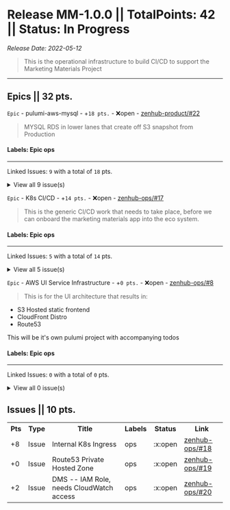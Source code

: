 # Release MM-1.0.0 || TotalPoints: 42 || Status: In Progress
_Release Date: 2022-05-12_
 > This is the operational infrastructure to build CI/CD to support the Marketing Materials Project
---
## Epics || 32 pts.
 `Epic` - pulumi-aws-mysql - +`18 pts.` - :x:open - [zenhub-product/#22](https://github.com/OnboardRS/zenhub-product/issues/22)
 > MYSQL RDS in lower lanes that create off S3 snapshot from Production

#### Labels: Epic ops 
---
Linked Issues: `9` with a total of `18` pts.
<details><summary>View all 9 issue(s)</summary>
<p>
<table>
<tr><th>Pts</th><th>Type</th><th>Title</th><th>Labels</th><th>Status</th><th>Link</th></tr>
<tr><td>+2</td><td>Issue</td><td>AWS Role and Policy</td><td>ops </td><td>:x:open</td><td><a href="https://github.com/OnboardRS/pulumi-aws-s3/issues/1">pulumi-aws-s3/#1</a></td> </tr>
<tr><td>+2</td><td>Issue</td><td>Setup Prod MYSQL snapshots to S3</td><td>ops </td><td>:x:open</td><td><a href="https://github.com/OnboardRS/pulumi-aws-mysql/issues/1">pulumi-aws-mysql/#1</a></td> </tr>
<tr><td>+2</td><td>Issue</td><td>Pulumi ENV and Configs for Dev/Stage</td><td>ops </td><td>:x:open</td><td><a href="https://github.com/OnboardRS/pulumi-aws-mysql/issues/2">pulumi-aws-mysql/#2</a></td> </tr>
<tr><td>+2</td><td>Issue</td><td>RDS Subnet Group</td><td>ops </td><td>:x:open</td><td><a href="https://github.com/OnboardRS/pulumi-aws-mysql/issues/3">pulumi-aws-mysql/#3</a></td> </tr>
<tr><td>+2</td><td>Issue</td><td>RDS Security Group</td><td>ops </td><td>:x:open</td><td><a href="https://github.com/OnboardRS/pulumi-aws-mysql/issues/4">pulumi-aws-mysql/#4</a></td> </tr>
<tr><td>+2</td><td>Issue</td><td>RDS Parameter Group</td><td>ops </td><td>:x:open</td><td><a href="https://github.com/OnboardRS/pulumi-aws-mysql/issues/5">pulumi-aws-mysql/#5</a></td> </tr>
<tr><td>+2</td><td>Issue</td><td>RDS MYSQL</td><td>ops </td><td>:x:open</td><td><a href="https://github.com/OnboardRS/pulumi-aws-mysql/issues/6">pulumi-aws-mysql/#6</a></td> </tr>
<tr><td>+2</td><td>Issue</td><td>AWS Secrets Manager</td><td>ops </td><td>:x:open</td><td><a href="https://github.com/OnboardRS/pulumi-aws-mysql/issues/7">pulumi-aws-mysql/#7</a></td> </tr>
<tr><td>+2</td><td>Issue</td><td>AWS Secret Rotation</td><td>ops </td><td>:x:open</td><td><a href="https://github.com/OnboardRS/pulumi-aws-mysql/issues/8">pulumi-aws-mysql/#8</a></td> </tr>
</table>
</p>
</details>


 `Epic` - K8s CI/CD - +`14 pts.` - :x:open - [zenhub-ops/#17](https://github.com/OnboardRS/zenhub-ops/issues/17)
 > This is the generic CI/CD work that needs to take place, before we can onboard the marketing materials app into the eco system.

#### Labels: Epic ops 
---
Linked Issues: `5` with a total of `14` pts.
<details><summary>View all 5 issue(s)</summary>
<p>
<table>
<tr><th>Pts</th><th>Type</th><th>Title</th><th>Labels</th><th>Status</th><th>Link</th></tr>
<tr><td>+1</td><td>Issue</td><td>Remove Keptn</td><td>ops </td><td>:x:open</td><td><a href="https://github.com/OnboardRS/zenhub-ops/issues/10">zenhub-ops/#10</a></td> </tr>
<tr><td>+3</td><td>Issue</td><td>GitHub Action CI and Dev CD</td><td>ops </td><td>:x:open</td><td><a href="https://github.com/OnboardRS/zenhub-ops/issues/11">zenhub-ops/#11</a></td> </tr>
<tr><td>+2</td><td>Issue</td><td>Discovery - Helm chart persistence</td><td>ops </td><td>:x:open</td><td><a href="https://github.com/OnboardRS/zenhub-ops/issues/12">zenhub-ops/#12</a></td> </tr>
<tr><td>+5</td><td>Issue</td><td>GitHub Action Helm</td><td>ops </td><td>:x:open</td><td><a href="https://github.com/OnboardRS/zenhub-ops/issues/13">zenhub-ops/#13</a></td> </tr>
<tr><td>+3</td><td>Issue</td><td>GitHub Action CD Stage/Prod</td><td>ops </td><td>:x:open</td><td><a href="https://github.com/OnboardRS/zenhub-ops/issues/14">zenhub-ops/#14</a></td> </tr>
</table>
</p>
</details>


 `Epic` - AWS UI Service Infrastructure - +`0 pts.` - :x:open - [zenhub-ops/#8](https://github.com/OnboardRS/zenhub-ops/issues/8)
 > This is for the UI architecture that results in:

- S3 Hosted static frontend
- CloudFront Distro
- Route53

This will be it's own pulumi project with accompanying todos

#### Labels: Epic ops 
---
Linked Issues: `0` with a total of `0` pts.
<details><summary>View all 0 issue(s)</summary>
<p>
<table>
<tr><th>Pts</th><th>Type</th><th>Title</th><th>Labels</th><th>Status</th><th>Link</th></tr>
</table>
</p>
</details>



## Issues || 10 pts.
<table>
<tr><th>Pts</th><th>Type</th><th>Title</th><th>Labels</th><th>Status</th><th>Link</th></tr>
<tr><td>+8</td><td>Issue</td><td>Internal K8s Ingress</td><td>ops </td><td>:x:open</td><td><a href="https://github.com/OnboardRS/zenhub-ops/issues/18">zenhub-ops/#18</a></td> </tr>
<tr><td>+0</td><td>Issue</td><td>Route53 Private Hosted Zone</td><td>ops </td><td>:x:open</td><td><a href="https://github.com/OnboardRS/zenhub-ops/issues/19">zenhub-ops/#19</a></td> </tr>
<tr><td>+2</td><td>Issue</td><td>DMS -- IAM Role, needs CloudWatch access</td><td>ops </td><td>:x:open</td><td><a href="https://github.com/OnboardRS/zenhub-ops/issues/20">zenhub-ops/#20</a></td> </tr>
</table>
